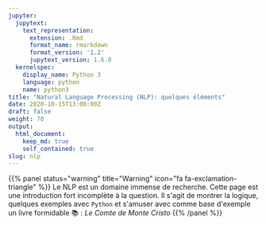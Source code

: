 ```yaml
---
jupyter:
  jupytext:
    text_representation:
      extension: .Rmd
      format_name: rmarkdown
      format_version: '1.2'
      jupytext_version: 1.6.0
  kernelspec:
    display_name: Python 3
    language: python
    name: python3
title: "Natural Language Processing (NLP): quelques éléments"
date: 2020-10-15T13:00:00Z
draft: false
weight: 70
output: 
  html_document:
    keep_md: true
    self_contained: true
slug: nlp
---
```



{{% panel status="warning" title="Warning" icon="fa fa-exclamation-triangle" %}}
Le NLP est un domaine immense de recherche. Cette page est une introduction
fort incomplète à la question. Il s'agit de montrer la logique, quelques exemples
avec `Python` <i class="fab fa-python"></i>
et s'amuser avec comme base d'exemple un livre formidable :books: :
*Le Comte de Monte Cristo*
{{% /panel %}}
